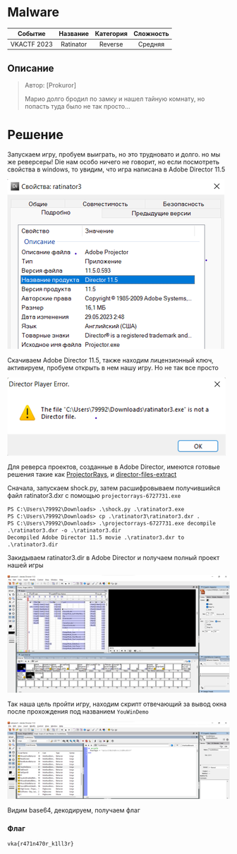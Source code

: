 # Malware

|   Cобытие   | Название | Категория | Сложность |
| :---------: | :------: | :-------: | :-------: |
| VKACTF 2023 |  Ratinator  |  Reverse  |  Средняя  |

## Описание

>Автор: [Prokuror]
>
>Марио долго бродил по замку и нашел тайную комнату, но попасть туда было не так просто...
# Решение

Запускаем игру, пробуем выиграть, но это трудновато и долго. но мы же реверсеры!
Die нам особо ничего не говорит, но если посмотреть свойства в windows, то увидим, что игра написана в Adobe Director 11.5

![Description](img/1.png)

Скачиваем Adobe Director 11.5, также находим лицензионный ключ, активируем, пробуем открыть в нем нашу игру. Но не так все просто

![error](img/2.png)

Для реверса проектов, созданные в Adobe Director, имеются готовые решения такие как [ProjectorRays](https://github.com/ProjectorRays/ProjectorRays), и [director-files-extract](https://github.com/n0samu/director-files-extract)

Сначала, запускаем shock.py, затем расшифровываем получившийся файл ratinator3.dxr с помощью `projectorrays-6727731.exe`

```PS
PS C:\Users\79992\Downloads> .\shock.py .\ratinator3.exe
PS C:\Users\79992\Downloads> cp .\ratinator3\ratinator3.dxr .
PS C:\Users\79992\Downloads> .\projectorrays-6727731.exe decompile .\ratinator3.dxr -o .\ratinator3.dir
Decompiled Adobe Director 11.5 movie .\ratinator3.dxr to .\ratinator3.dir
```

Закидываем ratinator3.dir в Adobe Director и получаем полный проект нашей игры

![Adobe Director](img/4.png)

Так наша цель пройти игру, находим скрипт отвечающий за вывод окна после прохождения под названием `YouWinDemo`

![win_script](img/5.png)

Видим base64, декодируем, получаем флаг

### Флаг

```
vka{r471n470r_k1ll3r}
```

